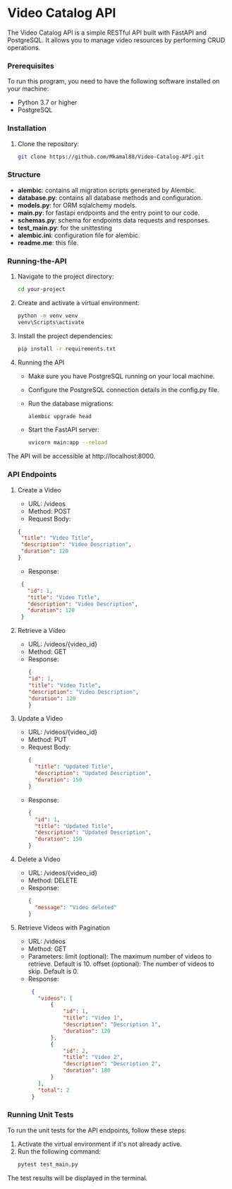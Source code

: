 # Video Catalog API

The Video Catalog API is a simple RESTful API built with FastAPI and PostgreSQL. It allows you to manage video resources by performing CRUD operations.

### Prerequisites

To run this program, you need to have the following software installed on your machine:

- Python 3.7 or higher
- PostgreSQL

### Installation

1. Clone the repository:

   ```bash
   git clone https://github.com/Mkamal88/Video-Catalog-API.git

### Structure

* **alembic**: contains all migration scripts generated by Alembic.
* **database.py**: contains all database methods and configuration.
* **models.py**: for ORM sqlalchemy models. 
* **main.py**: for fastapi endpoints and the entry point to our code.
* **schemas.py**: schema for endpoints data requests and responses.
* **test_main.py**: for the unittesting
* **alembic.ini**: configuration file for alembic.  
* **readme.me**: this file.

### Running-the-API

1. Navigate to the project directory:
   ```bash
   cd your-project
2. Create and activate a virtual environment:
   ```bash
   python -m venv venv
   venv\Scripts\activate
3. Install the project dependencies:
   ```bash
   pip install -r requirements.txt

4. Running the API

    * Make sure you have PostgreSQL running on your local machine.

    * Configure the PostgreSQL connection details in the config.py file.

    * Run the database migrations:
      ```bash
      alembic upgrade head
      
    * Start the FastAPI server:
      ```bash
      uvicorn main:app --reload
The API will be accessible at http://localhost:8000.

### API Endpoints

1. Create a Video

    * URL: /videos
    * Method: POST
    * Request Body:
   ```json
   {
    "title": "Video Title",
    "description": "Video Description",
    "duration": 120
   }
   ```
    * Response:
   ```json
    {
      "id": 1,
      "title": "Video Title",
      "description": "Video Description",
      "duration": 120
    }
   ```
2. Retrieve a Video

    * URL: /videos/{video_id}
    * Method: GET
    * Response:
      ```json
      {
      "id": 1,
      "title": "Video Title",
      "description": "Video Description",
      "duration": 120
      }
      ```

3. Update a Video

    * URL: /videos/{video_id}
    * Method: PUT
    * Request Body:
      ```json
      {
        "title": "Updated Title",
        "description": "Updated Description",
        "duration": 150
      }
      ```
    * Response:
      ```json
      {
        "id": 1,
        "title": "Updated Title",
        "description": "Updated Description",
        "duration": 150
      }
      ```

4. Delete a Video

    * URL: /videos/{video_id}
    * Method: DELETE
    * Response:
      ```json
      {
        "message": "Video deleted"
      }
      ```
  
5. Retrieve Videos with Pagination
   * URL: /videos
   * Method: GET
   * Parameters:
    limit (optional): The maximum number of videos to retrieve. Default is 10.
    offset (optional): The number of videos to skip. Default is 0.
   * Response:
     ```json
      {
      	"videos": [
      		{
      			"id": 1,
      			"title": "Video 1",
      			"description": "Description 1",
      			"duration": 120
      		},
      		{
      			"id": 2,
      			"title": "Video 2",
      			"description": "Description 2",
      			"duration": 180
      		}
      	],
      	"total": 2
      }
     ```

  ### Running Unit Tests

  To run the unit tests for the API endpoints, follow these steps:
  1. Activate the virtual environment if it's not already active.
  2. Run the following command:
     ```bash
     pytest test_main.py
The test results will be displayed in the terminal.
